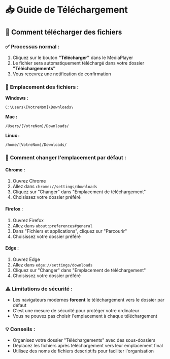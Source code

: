 # 📥 Guide de Téléchargement

## 🎯 Comment télécharger des fichiers

### ✅ **Processus normal :**
1. Cliquez sur le bouton **"Télécharger"** dans le MediaPlayer
2. Le fichier sera automatiquement téléchargé dans votre dossier **"Téléchargements"**
3. Vous recevrez une notification de confirmation

### 📁 **Emplacement des fichiers :**

**Windows :**
```
C:\Users\[VotreNom]\Downloads\
```

**Mac :**
```
/Users/[VotreNom]/Downloads/
```

**Linux :**
```
/home/[VotreNom]/Downloads/
```

### 🔧 **Comment changer l'emplacement par défaut :**

#### **Chrome :**
1. Ouvrez Chrome
2. Allez dans `chrome://settings/downloads`
3. Cliquez sur "Changer" dans "Emplacement de téléchargement"
4. Choisissez votre dossier préféré

#### **Firefox :**
1. Ouvrez Firefox
2. Allez dans `about:preferences#general`
3. Dans "Fichiers et applications", cliquez sur "Parcourir"
4. Choisissez votre dossier préféré

#### **Edge :**
1. Ouvrez Edge
2. Allez dans `edge://settings/downloads`
3. Cliquez sur "Changer" dans "Emplacement de téléchargement"
4. Choisissez votre dossier préféré

### ⚠️ **Limitations de sécurité :**
- Les navigateurs modernes **forcent** le téléchargement vers le dossier par défaut
- C'est une mesure de sécurité pour protéger votre ordinateur
- Vous ne pouvez pas choisir l'emplacement à chaque téléchargement

### 💡 **Conseils :**
- Organisez votre dossier "Téléchargements" avec des sous-dossiers
- Déplacez les fichiers après téléchargement vers leur emplacement final
- Utilisez des noms de fichiers descriptifs pour faciliter l'organisation 